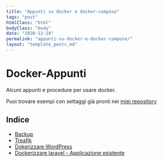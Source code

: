 ```yaml
---
title: "Appunti su docker e docker-compose"
tags: "post"
htmlClass: "html"
bodyClass: "body"
date: "2020-12-24"
permalink: "appunti-su-docker-e-docker-compose/"
layout: "template_posts_md"
---
```

<div class="markdown-body"><h1>
<a id="user-content-docker-appunti" class="anchor" href="#docker-appunti" aria-hidden="true"><span aria-hidden="true" class="octicon octicon-link"></span></a>Docker-Appunti</h1>
<p>Alcuni appunti e procedure per usare docker.</p>
<p>Puoi trovare esempi con settaggi già pronti nei <a href="https://github.com/MaoX17?tab=repositories">miei repository</a></p>
<h2>
<a id="user-content-indice" class="anchor" href="#indice" aria-hidden="true"><span aria-hidden="true" class="octicon octicon-link"></span></a>Indice</h2>
<ul>
<li><a href="https://github.com/MaoX17/Docker-Appunti/blob/main/backup.md">Backup</a></li>
<li><a href="https://github.com/MaoX17/Docker-Appunti/blob/main/traefik_letsencrypt.md">Treafik</a></li>
<li><a href="https://github.com/MaoX17/Docker-Appunti/blob/main/wordpress.md">Dokerizzare WordPress</a></li>
<li><a href="https://github.com/MaoX17/Docker-Appunti/blob/main/laravel.md">Dockerizzare laravel - Applicazione esistente</a></li>
</ul>
</div>

